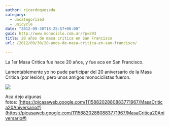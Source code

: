 ```yaml
---
author: ricardoquesada
category:
  - uncategorized
  - unicycle
date: "2012-09-30T18:25:57+00:00"
guid: http://www.monociclo.com.ar/?p=293
title: 20 años de masa critica en San Francisco
url: /2012/09/30/20-anos-de-masa-critica-en-san-francisco/

---
```

La 1er Masa Critica fue hace 20 años, y fue aca en San Francisco.

Lamentablemente yo no pude participar del 20 aniversario de la Masa Critica (por lesión), pero unos amigos monociclistas fueron.

![](https://lh6.googleusercontent.com/-S7Zgxox1jAw/UGdLvrh8hhI/AAAAAAAApak/uYjGYOVeE6g/s800/IMG_1792.JPG)

Aca dejo algunas fotos: [https://picasaweb.google.com/111588202880883771967/MasaCritica20Aniversario#](https://picasaweb.google.com/111588202880883771967/MasaCritica20Aniversario#)
